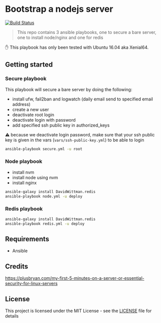 # Bootstrap a nodejs server

[![Build Status](https://travis-ci.org/NicolasRitouet/ansible-playbooks.svg?branch=master)](https://travis-ci.org/NicolasRitouet/ansible-playbooks)

> This repo contains 3 ansible playbooks, one to secure a bare server, one to install node/nginx and one for redis

:hand: This playbook has only been tested with Ubuntu 16.04 aka Xenial64.

## Getting started

### Secure playbook

This playbook will secure a bare server by doing the following:

- install ufw, fail2ban and logwatch (daily email send to specified email address)
- create a new user
- deactivate root login
- deactivate login with password
- add specified ssh public key in authorized_keys

:warning: because we deactivate login password, make sure that your ssh public key is given in the vars (`vars/ssh-public-key.yml`) to be able to login

```bash
ansible-playbook secure.yml -u root
```

### Node playbook

- install nvm
- install node using nvm
- install nginx

```bash
ansible-galaxy install DavidWittman.redis
ansible-playbook node.yml -u deploy
```


### Redis playbook

```bash
ansible-galaxy install DavidWittman.redis
ansible-playbook redis.yml -u deploy
```

## Requirements

- Ansible

## Credits

https://plusbryan.com/my-first-5-minutes-on-a-server-or-essential-security-for-linux-servers


## License

This project is licensed under the MIT License - see the [LICENSE](LICENSE) file for details